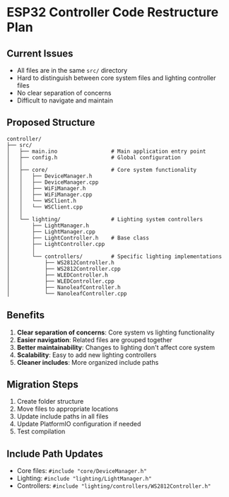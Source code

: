 # ESP32 Controller Code Restructure Plan

## Current Issues

- All files are in the same `src/` directory
- Hard to distinguish between core system files and lighting controller files
- No clear separation of concerns
- Difficult to navigate and maintain

## Proposed Structure

```
controller/
├── src/
│   ├── main.ino                 # Main application entry point
│   ├── config.h                 # Global configuration
│   │
│   ├── core/                    # Core system functionality
│   │   ├── DeviceManager.h
│   │   ├── DeviceManager.cpp
│   │   ├── WiFiManager.h
│   │   ├── WiFiManager.cpp
│   │   └── WSClient.h
│   │   └── WSClient.cpp
│   │
│   └── lighting/                # Lighting system controllers
│       ├── LightManager.h
│       ├── LightManager.cpp
│       ├── LightController.h    # Base class
│       ├── LightController.cpp
│       │
│       └── controllers/         # Specific lighting implementations
│           ├── WS2812Controller.h
│           ├── WS2812Controller.cpp
│           ├── WLEDController.h
│           ├── WLEDController.cpp
│           ├── NanoleafController.h
│           └── NanoleafController.cpp
```

## Benefits

1. **Clear separation of concerns**: Core system vs lighting functionality
2. **Easier navigation**: Related files are grouped together
3. **Better maintainability**: Changes to lighting don't affect core system
4. **Scalability**: Easy to add new lighting controllers
5. **Cleaner includes**: More organized include paths

## Migration Steps

1. Create folder structure
2. Move files to appropriate locations
3. Update include paths in all files
4. Update PlatformIO configuration if needed
5. Test compilation

## Include Path Updates

- Core files: `#include "core/DeviceManager.h"`
- Lighting: `#include "lighting/LightManager.h"`
- Controllers: `#include "lighting/controllers/WS2812Controller.h"`
